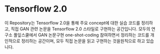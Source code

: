 # Tensorflow 2.0 

이 Repository는 Tensorflow 2.0을 통해 주요 concept에 대한 실습 코드를 정리하고, 직접 GAN 관련 논문을 Tensorflow 2.0 스타일로 구현하는 공간입니다.
모두의 연구소 풀잎스쿨에서 GAN 논문구현 one-shot-coding 참여하면서 정리하는 코드를 개인적으로 정리하는 공간이며, 모두 직접 논문을 읽고 구현하는 것을원칙으로 하고 있습니다.

